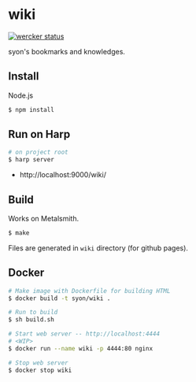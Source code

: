 wiki
====

[![wercker status](https://app.wercker.com/status/515e5e0a2634e4004c65694b31553138/s "wercker status")](https://app.wercker.com/project/bykey/515e5e0a2634e4004c65694b31553138)

syon's bookmarks and knowledges.


## Install

Node.js

```sh
$ npm install
```


## Run on Harp

```sh
# on project root
$ harp server
```

- http://localhost:9000/wiki/


## Build

Works on Metalsmith.

```sh
$ make
```

Files are generated in `wiki` directory (for github pages).


## Docker

```sh
# Make image with Dockerfile for building HTML
$ docker build -t syon/wiki .

# Run to build
$ sh build.sh

# Start web server -- http://localhost:4444
# <WIP>
$ docker run --name wiki -p 4444:80 nginx

# Stop web server
$ docker stop wiki
```
